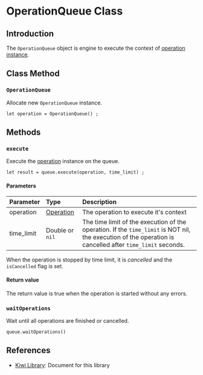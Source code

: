# OperationQueue Class

## Introduction
The `OperationQueue` object is engine to execute the context of [operation instance](https://github.com/steelwheels/KiwiScript/blob/master/KiwiLibrary/Document/Class/Operation.md).

## Class Method
### `OperationQueue`
Allocate new `OperationQueue` instance.
````
let operation = OperationQueue() ;
````

## Methods
### `execute`
Execute the [operation](https://github.com/steelwheels/KiwiScript/blob/master/KiwiLibrary/Document/Class/Operation.md) instance on the queue.
````
let result = queue.execute(operation, time_limit) ;
````

#### Parameters
|Parameter    |Type           |Description    |
|:--          |:--            |:--            |
|operation    |[Operation](https://github.com/steelwheels/KiwiScript/blob/master/KiwiLibrary/Document/Class/Operation.md) |The operation to execute it's context |
|time_limit   |Double or `nil` |The time limit of the execution of the operation. If the `time_limit` is NOT nil, the execution of the operation is cancelled after `time_limit` seconds. |

When the operation is stopped by time limit, it is *cancelled* and the `isCancelled` flag is set.

#### Return value
The return value is true when the operation is started without any errors.

### `waitOperations`
Wait until all operations are finished or cancelled.
````
queue.waitOperations()
````

## References
* [Kiwi Library](https://github.com/steelwheels/KiwiScript/blob/master/KiwiLibrary/Document/Library.md): Document for this library
